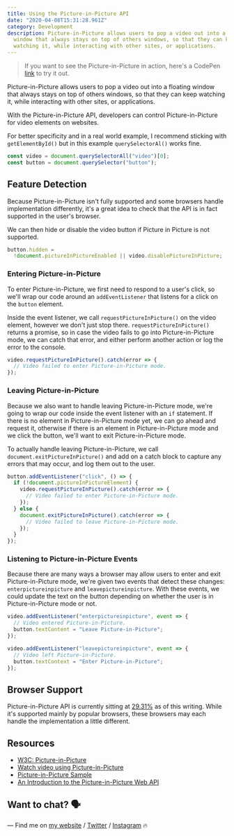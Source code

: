 ```yaml
---
title: Using the Picture-in-Picture API
date: "2020-04-08T15:31:28.961Z"
category: Development
description: Picture-in-Picture allows users to pop a video out into a floating
  window that always stays on top of others windows, so that they can keep
  watching it, while interacting with other sites, or applications.
---
```

> If you want to see the Picture-in-Picture in action, here's a CodePen [link](https://codepen.io/juwanpetty/pen/JwaXaL) to try it out.

Picture-in-Picture allows users to pop a video out into a floating window that always stays on top of others windows, so that they can keep watching it, while interacting with other sites, or applications.

With the Picture-in-Picture API, developers can control Picture-in-Picture for video elements on websites.

For better specificity and in a real world example, I recommend sticking with `getElementById()` but in this example `querySelectorAl()` works fine.

```javascript
const video = document.querySelectorAll("video")[0];
const button = document.querySelector("button");
```

## Feature Detection

Because Picture-in-Picture isn't fully supported and some browsers handle implementation differently, it's a great idea to check that the API is in fact supported in the user's browser.

We can then hide or disable the video button if Picture in Picture is not supported.

```javascript
button.hidden =
  !document.pictureInPictureEnabled || video.disablePictureInPicture;
```

### Entering Picture-in-Picture

To enter Picture-in-Picture, we first need to respond to a user's click, so we'll wrap our code around an `addEventListener` that listens for a click on the `button` element.

Inside the event listener, we call `requestPictureInPicture()` on the video element, however we don't just stop there. `requestPictureInPicture()` returns a promise, so in case the video fails to go into Picture-in-Picture mode, we can catch that error, and either perform another action or log the error to the console.

```javascript
video.requestPictureInPicture().catch(error => {
  // Video failed to enter Picture-in-Picture mode.
});
```

### Leaving Picture-in-Picture

Because we also want to handle leaving Picture-in-Picture mode, we're going to wrap our code inside the event listener with an `if` statement. If there is no element in Picture-in-Picture mode yet, we can go ahead and request it, otherwise if there is an element in Picture-in-Picture mode and we click the button, we'll want to exit Picture-in-Picture mode.

To actually handle leaving Picture-in-Picture, we call `document.exitPictureInPicture()` and add on a catch block to capture any errors that may occur, and log them out to the user.

```javascript
button.addEventListener("click", () => {
  if (!document.pictureInPictureElement) {
    video.requestPictureInPicture().catch(error => {
      // Video failed to enter Picture-in-Picture mode.
    });
  } else {
    document.exitPictureInPicture().catch(error => {
      // Video failed to leave Picture-in-Picture mode.
    });
  }
});
```

### Listening to Picture-in-Picture Events

Because there are many ways a browser may allow users to enter and exit Picture-in-Picture mode, we're given two events that detect these changes: `enterpictureinpicture` and `leavepictureinpicture`. With these events, we could update the text on the button depending on whether the user is in Picture-in-Picture mode or not.

```javascript
video.addEventListener("enterpictureinpicture", event => {
  // Video entered Picture-in-Picture.
  button.textContent = "Leave Picture-in-Picture";
});

video.addEventListener("leavepictureinpicture", event => {
  // Video left Picture-in-Picture.
  button.textContext = "Enter Picture-in-Picture";
});
```

## Browser Support

Picture-in-Picture API is currently sitting at [29.31%](https://caniuse.com/#feat=picture-in-picture) as of this writing. While it's supported mainly by popular browsers, these browsers may each handle the implementation a little different.

## Resources

- [W3C: Picture-in-Picture](https://w3c.github.io/picture-in-picture/)
- [Watch video using Picture-in-Picture](https://developers.google.com/web/updates/2018/10/watch-video-using-picture-in-picture)
- [Picture-in-Picture Sample](https://googlechrome.github.io/samples/picture-in-picture/)
- [An Introduction to the Picture-in-Picture Web API](https://css-tricks.com/an-introduction-to-the-picture-in-picture-web-api/)

## Want to chat? 🗣
 — Find me on [my website](https://www.juwanpetty.com/) / [Twitter](https://twitter.com/juwanpetty) / [Instagram](https://twitter.com/juwanpetty) 🔥